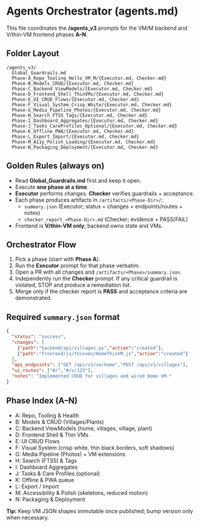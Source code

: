 # Agents Orchestrator (agents.md)

This file coordinates the **/agents_v3** prompts for the VM/M backend and V/thin-VM frontend phases **A–N**.

## Folder Layout
```
/agents_v3/
  Global_Guardrails.md
  Phase-A_Repo_Tooling_Hello_VM_M/{Executor.md, Checker.md}
  Phase-B_Models_CRUD/{Executor.md, Checker.md}
  Phase-C_Backend_ViewModels/{Executor.md, Checker.md}
  Phase-D_Frontend_Shell_ThinVMs/{Executor.md, Checker.md}
  Phase-E_UI_CRUD_Flows/{Executor.md, Checker.md}
  Phase-F_Visual_System_Crisp_White/{Executor.md, Checker.md}
  Phase-G_Media_Pipeline_Photos/{Executor.md, Checker.md}
  Phase-H_Search_FTS5_Tags/{Executor.md, Checker.md}
  Phase-I_Dashboard_Aggregates/{Executor.md, Checker.md}
  Phase-J_Tasks_CareProfiles_Optional/{Executor.md, Checker.md}
  Phase-K_Offline_PWA/{Executor.md, Checker.md}
  Phase-L_Export_Import/{Executor.md, Checker.md}
  Phase-M_A11y_Polish_Loading/{Executor.md, Checker.md}
  Phase-N_Packaging_Deployment/{Executor.md, Checker.md}
```

## Golden Rules (always on)
- Read **Global_Guardrails.md** first and keep it open.
- Execute **one phase at a time**.
- **Executor** performs changes. **Checker** verifies guardrails + acceptance.
- Each phase produces artifacts in `/artifacts/<Phase-Dir>/`:
  - `summary.json` (Executor; status + changes + endpoints/routes + notes)
  - `checker_report_<Phase-Dir>.md` (Checker; evidence + PASS/FAIL)
- Frontend is **V/thin-VM only**; backend owns state and VMs.

## Orchestrator Flow
1. Pick a phase (start with **Phase A**).
2. Run the **Executor** prompt for that phase verbatim.
3. Open a PR with all changes and `/artifacts/<Phase>/summary.json`.
4. Independently run the **Checker** prompt. If any critical guardrail is violated, STOP and produce a remediation list.
5. Merge only if the checker report is **PASS** and acceptance criteria are demonstrated.

## Required `summary.json` format
```json
{
  "status": "success",
  "changes": [
    {"path":"backend/api/villages.py","action":"created"},
    {"path":"frontend/js/thinvms/HomeThinVM.js","action":"created"}
  ],
  "api_endpoints": ["GET /api/v1/vm/home","POST /api/v1/villages"],
  "ui_routes": ["#/","#/v/123"],
  "notes": "Implemented CRUD for villages and wired Home VM."
}
```

## Phase Index (A–N)
- A: Repo, Tooling & Health
- B: Models & CRUD (Villages/Plants)
- C: Backend ViewModels (home, villages, village, plant)
- D: Frontend Shell & Thin VMs
- E: UI CRUD Flows
- F: Visual System (crisp white, thin black borders, soft shadows)
- G: Media Pipeline (Photos) + VM extensions
- H: Search (FTS5) & Tags
- I: Dashboard Aggregates
- J: Tasks & Care Profiles (optional)
- K: Offline & PWA queue
- L: Export / Import
- M: Accessibility & Polish (skeletons, reduced motion)
- N: Packaging & Deployment

**Tip:** Keep VM JSON shapes immutable once published; bump version only when necessary.
